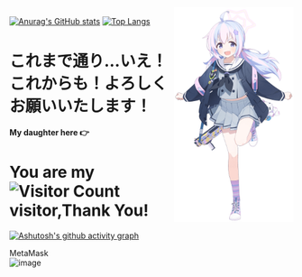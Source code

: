 <img align="right" height="380" src="135785.png">

[![Anurag's GitHub stats](https://github-readme-stats.vercel.app/api?username=Nuist666&count_private=true&show_icons=true&theme=radical)](https://github.com/anuraghazra/github-readme-stats)
[![Top Langs](https://github-readme-stats.vercel.app/api/top-langs/?username=Nuist666&theme=radical)](https://github.com/anuraghazra/github-readme-stats)　　
# これまで通り…いえ！これからも！よろしくお願いいたします！
**My daughter here 👉**
# You are my ![Visitor Count](https://profile-counter.glitch.me/Nuist666/count.svg) visitor,Thank You!  
[![Ashutosh's github activity graph](https://github-readme-activity-graph.vercel.app/graph?username=Nuist666&theme=dracula)](https://github.com/ashutosh00710/github-readme-activity-graph)  

MetaMask  
![image](https://github.com/Nuist666/Nuist666/assets/104258411/a5c3224e-923a-48fd-9f22-587b32eb0da7)



<!--
**Nuist666/Nuist666** is a ✨ _special_ ✨ repository because its `README.md` (this file) appears on your GitHub profile.

Here are some ideas to get you started:

- 🔭 I’m currently working on ...
- 🌱 I’m currently learning ...
- 👯 I’m looking to collaborate on ...
- 🤔 I’m looking for help with ...
- 💬 Ask me about ...
- 📫 How to reach me: ...
- 😄 Pronouns: ...
- ⚡ Fun fact: ...
-->
